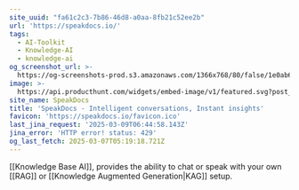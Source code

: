 ```yaml
---
site_uuid: "fa61c2c3-7b86-46d8-a0aa-8fb21c52ee2b"
url: 'https://speakdocs.io/'
tags:
  - AI-Toolkit
  - Knowledge-AI
  - knowledge-ai
og_screenshot_url: >-
  https://og-screenshots-prod.s3.amazonaws.com/1366x768/80/false/1e0ab6b9e01ab41c40e3b354a5c2c144e0da08d9569b6a3e304a27d786fd6d3c.jpeg
image: >-
  https://api.producthunt.com/widgets/embed-image/v1/featured.svg?post_id=671906&theme=light
site_name: SpeakDocs
title: 'SpeakDocs - Intelligent conversations, Instant insights'
favicon: 'https://speakdocs.io/favicon.ico'
last_jina_request: '2025-03-09T06:44:58.143Z'
jina_error: 'HTTP error! status: 429'
og_last_fetch: 2025-03-07T05:19:18.721Z
---
```

[[Knowledge Base AI]], provides the ability to chat or speak with your own [[RAG]] or [[Knowledge Augmented Generation|KAG]] setup. 
